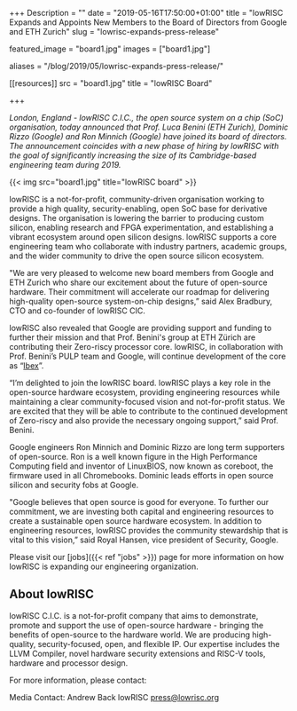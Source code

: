 +++
Description = ""
date = "2019-05-16T17:50:00+01:00"
title = "lowRISC Expands and Appoints New Members to the Board of Directors from Google and ETH Zurich"
slug = "lowrisc-expands-press-release"

featured_image = "board1.jpg"
images = ["board1.jpg"]

aliases = "/blog/2019/05/lowrisc-expands-press-release/"

[[resources]]
src = "board1.jpg"
title = "lowRISC Board"

+++

_London, England - lowRISC C.I.C., the open source system on a chip (SoC)
organisation, today announced that Prof. Luca Benini (ETH Zurich), Dominic
Rizzo (Google) and Ron Minnich (Google) have joined its board of directors.
The announcement coincides with a new phase of hiring by lowRISC with the goal
of significantly increasing the size of its Cambridge-based engineering team
during 2019._

{{< img src="board1.jpg" title="lowRISC board" >}}

lowRISC is a not-for-profit, community-driven organisation working to provide
a high quality, security-enabling, open SoC base for derivative designs. The
organisation is lowering the barrier to producing custom silicon, enabling
research and FPGA experimentation, and establishing a vibrant ecosystem around
open silicon designs. lowRISC supports a core engineering team who collaborate
with industry partners, academic groups, and the wider community to drive the
open source silicon ecosystem.

"We are very pleased to welcome new board members from Google and ETH Zurich
who share our excitement about the future of open-source hardware. Their
commitment will accelerate our roadmap for delivering high-quality open-source
system-on-chip designs,” said Alex Bradbury, CTO and co-founder of lowRISC
CIC.

lowRISC also revealed that Google are providing support and funding to further
their mission and that Prof. Benini's group at ETH Zürich are contributing
their Zero-riscy processor core. lowRISC, in collaboration with Prof. Benini’s
PULP team and Google, will continue development of the core as
“[Ibex](https://github.com/lowRISC/ibex/)”.

“I’m delighted to join the lowRISC board. lowRISC plays a key role in the
open-source hardware ecosystem, providing engineering resources while
maintaining a clear community-focused vision and not-for-profit status. We are
excited that they will be able to contribute to the continued development of
Zero-riscy and also provide the necessary ongoing support,” said Prof. Benini.

Google engineers Ron Minnich and Dominic Rizzo are long term supporters of
open-source. Ron is a well known figure in the High Performance Computing
field and inventor of LinuxBIOS, now known as coreboot, the firmware used in
all Chromebooks. Dominic leads efforts in open source silicon and security
fobs at Google.

"Google believes that open source is good for everyone. To further our
commitment, we are investing both capital and engineering resources to create
a sustainable open source hardware ecosystem. In addition to engineering
resources, lowRISC provides the community stewardship that is vital to this
vision,” said Royal Hansen, vice president of Security, Google.

Please visit our [jobs]({{< ref "jobs" >}}) page for more
information on how lowRISC is expanding our engineering organization.

## About lowRISC

lowRISC C.I.C. is a not-for-profit company that aims to demonstrate, promote
and support the use of open-source hardware - bringing the benefits of
open-source to the hardware world. We are producing high-quality,
security-focused, open, and flexible IP. Our expertise includes the LLVM
Compiler, novel hardware security extensions and RISC-V tools, hardware and
processor design.

For more information, please contact:

Media Contact:
Andrew Back
lowRISC
press@lowrisc.org
